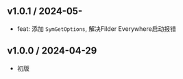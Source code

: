 ## v1.0.1 / 2024-05-

- feat: 添加 `SymGetOptions`, 解决Filder Everywhere启动报错

## v1.0.0 / 2024-04-29

- 初版